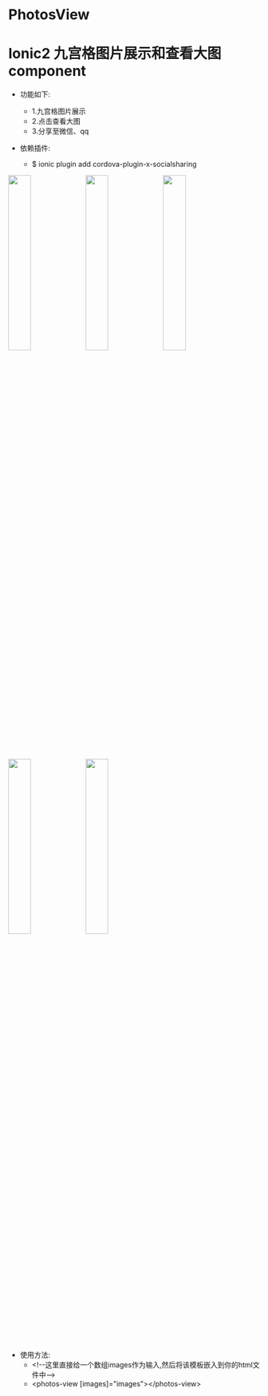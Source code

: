 # PhotosView
Ionic2 九宫格图片展示和查看大图component
===
* 功能如下:
    * 1.九宫格图片展示
    * 2.点击查看大图
    * 3.分享至微信、qq

* 依赖插件:
    * $ ionic plugin add cordova-plugin-x-socialsharing

<img src="http://tedshu.com/images/PhotosView/screenshots/p1.png" width = "30%" />
<img src="http://tedshu.com/images/PhotosView/screenshots/p2.png" width = "30%" />
<img src="http://tedshu.com/images/PhotosView/screenshots/p3.png" width = "30%" />
<img src="http://tedshu.com/images/PhotosView/screenshots/p4.png" width = "30%" />
<img src="http://tedshu.com/images/PhotosView/screenshots/p5.png" width = "30%" />

* 使用方法:
    * &lt;!--这里直接给一个数组images作为输入,然后将该模板嵌入到你的html文件中--&gt;
    * &lt;photos-view [images]="images"&gt;&lt;/photos-view&gt;

